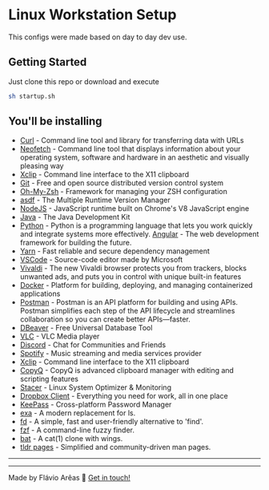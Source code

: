 # Linux Workstation Setup

This configs were made based on day to day dev use.

## Getting Started

Just clone this repo or download and execute

```bash
sh startup.sh
```

## You'll be installing

- [Curl](https://curl.haxx.se/) - Command line tool and library for transferring data with URLs
- [Neofetch](https://github.com/dylanaraps/neofetch) - Command line tool that displays information about your operating system, software and hardware in an aesthetic and visually pleasing way
- [Xclip](https://opensource.com/article/19/7/xclip) - Command line interface to the X11 clipboard
- [Git](https://git-scm.com/) - Free and open source distributed version control system
- [Oh-My-Zsh](https://ohmyz.sh/) - Framework for managing your ZSH configuration
- [asdf](https://asdf-vm.com) - The Multiple Runtime Version Manager
- [NodeJS](https://nodejs.org/en/) - JavaScript runtime built on Chrome's V8 JavaScript engine
- [Java](https://www.oracle.com/java/) - The Java Development Kit
- [Python](https://www.python.org/) - Python is a programming language that lets you work quickly
  and integrate systems more effectively.
  [Angular](https://angular.io) - The web development framework for building the future.
- [Yarn](https://classic.yarnpkg.com/en/) - Fast reliable and secure dependency management
- [VSCode](https://code.visualstudio.com/) - Source-code editor made by Microsoft
- [Vivaldi](https://vivaldi.com/) - The new Vivaldi browser protects you from trackers, blocks unwanted ads, and puts you in control with unique built-in features
- [Docker](https://www.docker.com/) - Platform for building, deploying, and managing containerized applications
- [Postman](https://www.postman.com/) - Postman is an API platform for building and using APIs. Postman simplifies each step of the API lifecycle and streamlines collaboration so you can create better APIs—faster.
- [DBeaver](https://dbeaver.io/) - Free Universal Database Tool
- [VLC](https://www.videolan.org/vlc/) - VLC Media player
- [Discord](https://discord.com/) - Chat for Communities and Friends
- [Spotify](https://www.spotify.com/) - Music streaming and media services provider
- [Xclip](https://opensource.com/article/19/7/xclip) - Command line interface to the X11 clipboard
- [CopyQ](https://hluk.github.io/CopyQ/) - CopyQ is advanced clipboard manager with editing and scripting features
- [Stacer](https://oguzhaninan.github.io/Stacer-Web/) - Linux System Optimizer & Monitoring
- [Dropbox Client](https://www.dropbox.com/install-linux) - Everything you need for work, all in one place
- [KeePass](https://keepassxc.org/) - Cross-platform Password Manager
- [exa](https://the.exa.website) - A modern replacement for ls.
- [fd](https://github.com/sharkdp/fd) - A simple, fast and user-friendly alternative to 'find'.
- [fzf](https://github.com/junegunn/fzf) - A command-line fuzzy finder.
- [bat](https://github.com/sharkdp/bat) - A cat(1) clone with wings.
- [tldr pages](https://tldr.sh) - Simplified and community-driven man pages.

---

---

Made by Flávio Arêas 👋 [Get in touch!](https://www.linkedin.com/in/areasflavio/)
